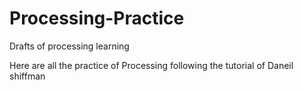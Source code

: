 # Processing-Practice
Drafts of processing learning

Here are all the practice of Processing following the tutorial of Daneil shiffman 
